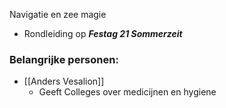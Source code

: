 Navigatie en zee magie

- Rondleiding op ***Festag 21 Sommerzeit***


### Belangrijke personen:
- [[Anders Vesalion]]
	- Geeft Colleges over medicijnen en hygiene